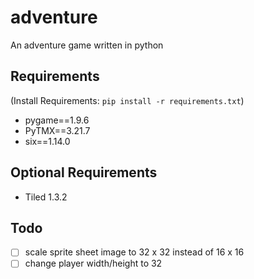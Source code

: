 # adventure
An adventure game written in python

## Requirements
(Install Requirements: `pip install -r requirements.txt`)

* pygame==1.9.6
* PyTMX==3.21.7
* six==1.14.0

## Optional Requirements
* Tiled 1.3.2

## Todo
- [ ] scale sprite sheet image to 32 x 32 instead of 16 x 16
- [ ] change player width/height to 32
